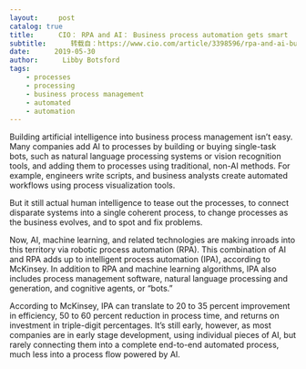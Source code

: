 ```yaml
---
layout:     post
catalog: true
title:      CIO： RPA and AI： Business process automation gets smart
subtitle:      转载自：https://www.cio.com/article/3398596/rpa-and-ai-business-process-automation-gets-smart.html
date:      2019-05-30
author:      Libby Botsford
tags:
    - processes
    - processing
    - business process management
    - automated
    - automation
---
```


Building artificial intelligence into business process management isn’t easy. Many companies add AI to processes by building or buying single-task bots, such as natural language processing systems or vision recognition tools, and adding them to processes using traditional, non-AI methods. For example, engineers write scripts, and business analysts create automated workflows using process visualization tools.

But it still actual human intelligence to tease out the processes, to connect disparate systems into a single coherent process, to change processes as the business evolves, and to spot and fix problems.

Now, AI, machine learning, and related technologies are making inroads into this territory via robotic process automation (RPA). This combination of AI and RPA adds up to intelligent process automation (IPA), according to McKinsey. In addition to RPA and machine learning algorithms, IPA also includes process management software, natural language processing and generation, and cognitive agents, or “bots.”

According to McKinsey, IPA can translate to 20 to 35 percent improvement in efficiency, 50 to 60 percent reduction in process time, and returns on investment in triple-digit percentages. It’s still early, however, as most companies are in early stage development, using individual pieces of AI, but rarely connecting them into a complete end-to-end automated process, much less into a process flow powered by AI.
